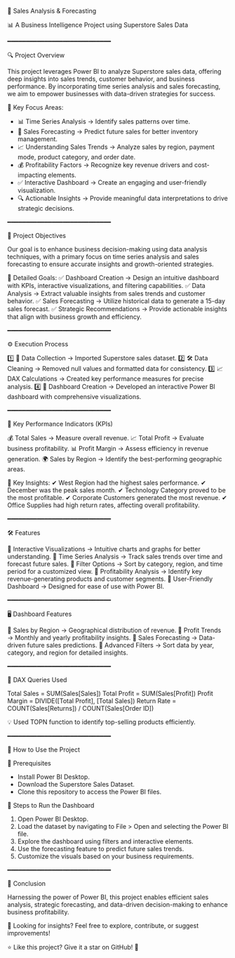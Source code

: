 🚀 Sales Analysis & Forecasting

📊 A Business Intelligence Project using Superstore Sales Data

━━━━━━━━━━━━━━━━━━━━━━━━━━━━

🔍 Project Overview

This project leverages Power BI to analyze Superstore sales data, offering deep insights into sales trends, customer behavior, and business performance. By incorporating time series analysis and sales forecasting, we aim to empower businesses with data-driven strategies for success.

📌 Key Focus Areas:
- 📊 Time Series Analysis → Identify sales patterns over time.
- 🔮 Sales Forecasting → Predict future sales for better inventory management.
- 📈 Understanding Sales Trends → Analyze sales by region, payment mode, product category, and order date.
- 💰 Profitability Factors → Recognize key revenue drivers and cost-impacting elements.
- ✅ Interactive Dashboard → Create an engaging and user-friendly visualization.
- 🔍 Actionable Insights → Provide meaningful data interpretations to drive strategic decisions.

━━━━━━━━━━━━━━━━━━━━━━━━━━━━

🎯 Project Objectives

Our goal is to enhance business decision-making using data analysis techniques, with a primary focus on time series analysis and sales forecasting to ensure accurate insights and growth-oriented strategies.

🎯 Detailed Goals:
✅ Dashboard Creation → Design an intuitive dashboard with KPIs, interactive visualizations, and filtering capabilities.
✅ Data Analysis → Extract valuable insights from sales trends and customer behavior.
✅ Sales Forecasting → Utilize historical data to generate a 15-day sales forecast.
✅ Strategic Recommendations → Provide actionable insights that align with business growth and efficiency.

━━━━━━━━━━━━━━━━━━━━━━━━━━━━

⚙️ Execution Process

1️⃣ 📂 Data Collection → Imported Superstore sales dataset.
2️⃣ 🛠️ Data Cleaning → Removed null values and formatted data for consistency.
3️⃣ 📈 DAX Calculations → Created key performance measures for precise analysis.
4️⃣ 📑 Dashboard Creation → Developed an interactive Power BI dashboard with comprehensive visualizations.

━━━━━━━━━━━━━━━━━━━━━━━━━━━━

📌 Key Performance Indicators (KPIs)

💰 Total Sales → Measure overall revenue.
📈 Total Profit → Evaluate business profitability.
📊 Profit Margin → Assess efficiency in revenue generation.
🌍 Sales by Region → Identify the best-performing geographic areas.

📍 Key Insights:
✔ West Region had the highest sales performance.
✔ December was the peak sales month.
✔ Technology Category proved to be the most profitable.
✔ Corporate Customers generated the most revenue.
✔ Office Supplies had high return rates, affecting overall profitability.

━━━━━━━━━━━━━━━━━━━━━━━━━━━━

🛠 Features

🔹 Interactive Visualizations → Intuitive charts and graphs for better understanding.
🔹 Time Series Analysis → Track sales trends over time and forecast future sales.
🔹 Filter Options → Sort by category, region, and time period for a customized view.
🔹 Profitability Analysis → Identify key revenue-generating products and customer segments.
🔹 User-Friendly Dashboard → Designed for ease of use with Power BI.

━━━━━━━━━━━━━━━━━━━━━━━━━━━━

🖥 Dashboard Features

🔹 Sales by Region → Geographical distribution of revenue.
🔹 Profit Trends → Monthly and yearly profitability insights.
🔹 Sales Forecasting → Data-driven future sales predictions.
🔹 Advanced Filters → Sort data by year, category, and region for detailed insights.

━━━━━━━━━━━━━━━━━━━━━━━━━━━━

🔢 DAX Queries Used

Total Sales = SUM(Sales[Sales])
Total Profit = SUM(Sales[Profit])
Profit Margin = DIVIDE([Total Profit], [Total Sales])
Return Rate = COUNT(Sales[Returns]) / COUNT(Sales[Order ID])

💡 Used TOPN function to identify top-selling products efficiently.

━━━━━━━━━━━━━━━━━━━━━━━━━━━━

🚀 How to Use the Project

🔹 Prerequisites
- Install Power BI Desktop.
- Download the Superstore Sales Dataset.
- Clone this repository to access the Power BI files.

🔹 Steps to Run the Dashboard
1. Open Power BI Desktop.
2. Load the dataset by navigating to File > Open and selecting the Power BI file.
3. Explore the dashboard using filters and interactive elements.
4. Use the forecasting feature to predict future sales trends.
5. Customize the visuals based on your business requirements.

━━━━━━━━━━━━━━━━━━━━━━━━━━━━

📜 Conclusion

Harnessing the power of Power BI, this project enables efficient sales analysis, strategic forecasting, and data-driven decision-making to enhance business profitability.

📢 Looking for insights? Feel free to explore, contribute, or suggest improvements!

⭐ Like this project? Give it a star on GitHub! 🌟
